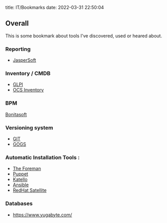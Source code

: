 title: IT/Bookmarks
date: 2022-03-31 22:50:04


## Overall
This is some bookmark about tools I've discovered, used or heared about.


### Reporting
- [JasperSoft](http://www.jaspersoft.com/)


### Inventory / CMDB
 - [GLPI](http://glpi-project.org/)
 - [OCS Inventory](http://www.ocsinventory-ng.org/fr/)

### BPM

[Bonitasoft](http://fr.bonitasoft.com/)

### Versioning system
 - [GIT](https://git-scm.com/)
 - [GOGS](https://gogs.io/)

### Automatic Installation Tools :
 - [The Foreman](http://www.theforeman.org/)
 - [Puppet](https://puppet.com/)
 - [Katello](http://www.katello.org/)
 - [Ansible](https://www.ansible.com/)
 - [RedHat Satellite](https://www.redhat.com/en/technologies/linux-platforms/enterprise-linux)

### Databases
 - https://www.yugabyte.com/
